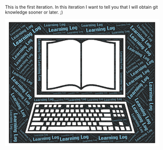 This is the first iteration.
In this iteration I want to tell you that I will obtain git knowledge sooner or later. ;)




![This is an image](https://github.com/tomchi95/learning_log_tj_version/blob/master/static/theblog/images/default.png)


